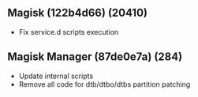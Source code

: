## Magisk (122b4d66) (20410)
- Fix service.d scripts execution

## Magisk Manager (87de0e7a) (284)
- Update internal scripts
- Remove all code for dtb/dtbo/dtbs partition patching
